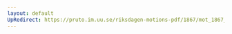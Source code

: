 ```yaml
---
layout: default
UpRedirect: https://pruto.im.uu.se/riksdagen-motions-pdf/1867/mot_1867__ak__126/mot_1867__ak__126-001.pdf
---
```

